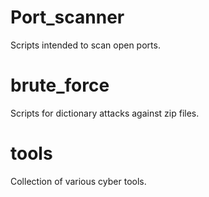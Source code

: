 
# Port_scanner
Scripts intended to scan open ports.

# brute_force
Scripts for dictionary attacks against zip files.

# tools
Collection of various cyber tools.
